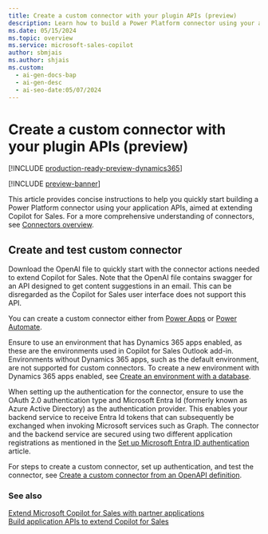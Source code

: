 ```yaml
---
title: Create a custom connector with your plugin APIs (preview)
description: Learn how to build a Power Platform connector using your application APIs, extending Copilot for Sales functionality.
ms.date: 05/15/2024
ms.topic: overview
ms.service: microsoft-sales-copilot
author: sbmjais
ms.author: shjais
ms.custom:
  - ai-gen-docs-bap
  - ai-gen-desc
  - ai-seo-date:05/07/2024
---
```


# Create a custom connector with your plugin APIs (preview)

[!INCLUDE [production-ready-preview-dynamics365](~/../shared-content/shared/preview-includes/production-ready-preview-dynamics365.md)]

[!INCLUDE [preview-banner](~/../shared-content/shared/preview-includes/preview-banner.md)]

This article provides concise instructions to help you quickly start building a Power Platform connector using your application APIs, aimed at extending Copilot for Sales. For a more comprehensive understanding of connectors, see [Connectors overview](/connectors/overview).

## Create and test custom connector

Download the OpenAI file to quickly start with the connector actions needed to extend Copilot for Sales. Note that the OpenAI file contains swagger for an API designed to get content suggestions in an email. This can be disregarded as the Copilot for Sales user interface does not support this API.

You can create a custom connector either from [Power Apps](https://make.powerapps.com/) or [Power Automate](https://flow.microsoft.com/). 

Ensure to use an environment that has Dynamics 365 apps enabled, as these are the environments used in Copilot for Sales Outlook add-in. Environments without Dynamics 365 apps, such as the default environment, are not supported for custom connectors. To create a new environment with Dynamics 365 apps enabled, see [Create an environment with a database](/power-platform/admin/create-environment#create-an-environment-with-a-database).

When setting up the authentication for the connector, ensure to use the OAuth 2.0 authentication type and Microsoft Entra Id (formerly known as Azure Active Directory) as the authentication provider. This enables your backend service to receive Entra Id tokens that can subsequently be exchanged when invoking Microsoft services such as Graph. The connector and the backend service are secured using two different application registrations as mentioned in the [Set up Microsoft Entra ID authentication](/connectors/custom-connectors/create-web-api-connector#set-up-microsoft-entra-id-authentication) article.

For steps to create a custom connector, set up authentication, and test the connector, see [Create a custom connector from an OpenAPI definition](/connectors/custom-connectors/define-openapi-definition).

### See also

[Extend Microsoft Copilot for Sales with partner applications](extend-sales-copilot.md)<br>
[Build application APIs to extend Copilot for Sales](build-apis.md)